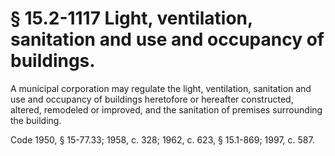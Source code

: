 # § 15.2-1117 Light, ventilation, sanitation and use and occupancy of buildings.

<p>A municipal corporation may regulate the light, ventilation, sanitation and use and occupancy of buildings heretofore or hereafter constructed, altered, remodeled or improved, and the sanitation of premises surrounding the building.</p><p>Code 1950, § 15-77.33; 1958, c. 328; 1962, c. 623, § 15.1-869; 1997, c. 587.</p>